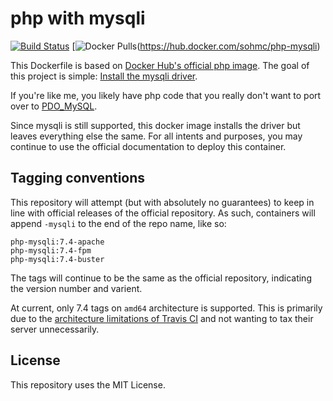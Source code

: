 # php with mysqli

[![Build
Status](https://travis-ci.com/sohmc/php-mysqli.svg?branch=master)](https://travis-ci.com/sohmc/php-mysqli)
[![Docker 
Pulls](https://img.shields.io/docker/pulls/sohmc/php-mysqli)(https://hub.docker.com/sohmc/php-mysqli)

This Dockerfile is based on [Docker Hub's official php
image](https://hub.docker.com/_/php).  The goal of this project is
simple: [Install the mysqli
driver](https://www.php.net/manual/en/book.mysqli.php).

If you're like me, you likely have php code that you really don't want
to port over to
[PDO_MySQL](https://www.php.net/manual/en/ref.pdo-mysql.php).

Since mysqli is still supported, this docker image installs the driver
but leaves everything else the same.  For all intents and purposes, you
may continue to use the official documentation to deploy this container.

## Tagging conventions

This repository will attempt (but with absolutely no guarantees) to keep
in line with official releases of the official repository.  As such,
containers will append `-mysqli` to the end of the repo name, like so:

```
php-mysqli:7.4-apache
php-mysqli:7.4-fpm
php-mysqli:7.4-buster
```

The tags will continue to be the same as the official repository,
indicating the version number and varient.

At current, only 7.4 tags on `amd64` architecture is supported.  This is
primarily due to the [architecture limitations of Travis
CI](https://docs.travis-ci.com/user/multi-cpu-architectures) and not
wanting to tax their server unnecessarily.

## License

This repository uses the MIT License.

